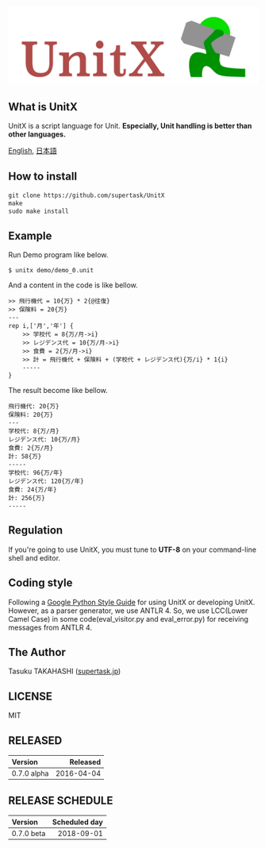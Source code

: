 ![UnitX logo image](doc/images/unitx_logo.png)


What is UnitX
-----
UnitX is a script language for Unit. **Especially, Unit handling is better than other languages.**

[English](README.md), [日本語](README.ja.md)

How to install
-----
	
	git clone https://github.com/supertask/UnitX
	make
	sudo make install

Example
-----
Run Demo program like below.

	$ unitx demo/demo_0.unit

And a content in the code is like bellow.

```python:demo_0.unit
>> 飛行機代 = 10{万} * 2{@往復}
>> 保険料 = 20{万}
---
rep i,['月','年'] {
	>> 学校代 = 8{万/月->i}
	>> レジデンス代 = 10{万/月->i}
	>> 食費 = 2{万/月->i}
	>> 計 = 飛行機代 + 保険料 + (学校代 + レジデンス代){万/i} * 1{i}
	-----
}
```

The result become like bellow.

```text:result
飛行機代: 20{万}
保険料: 20{万}
---
学校代: 8{万/月}
レジデンス代: 10{万/月}
食費: 2{万/月}
計: 58{万}
-----
学校代: 96{万/年}
レジデンス代: 120{万/年}
食費: 24{万/年}
計: 256{万}
-----
```

Regulation
-----
If you're going to use UnitX, you must tune to **UTF-8** on your command-line shell and editor.

Coding style
-----
Following a [Google Python Style Guide](https://google.github.io/styleguide/pyguide.html) for using UnitX or developing UnitX.  
However, as a parser generator, we use ANTLR 4. So, we use LCC(Lower Camel Case) in some code(eval\_visitor.py and eval\_error.py) for receiving messages from ANTLR 4.

The Author
-----
Tasuku TAKAHASHI ([supertask.jp](http://supertask.jp))

LICENSE
-----
MIT

RELEASED
-----
|   Version   |    Released   |
|:------------|--------------:|
| 0.7.0 alpha |   2016-04-04  |

RELEASE SCHEDULE
-----
|   Version   | Scheduled day |
|:------------|--------------:|
| 0.7.0 beta  |   2018-09-01  |
